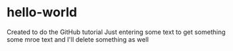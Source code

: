 # hello-world
Created to do the GitHub tutorial
Just entering some text to get something
some mroe text and I'll delete something as well
